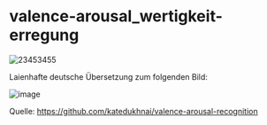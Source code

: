 # valence-arousal_wertigkeit-erregung

![23453455](https://user-images.githubusercontent.com/67435981/121498641-e6607000-c9dc-11eb-8b5a-fcdfc09f20f4.jpg)

Laienhafte deutsche Übersetzung zum folgenden Bild:

![image](https://user-images.githubusercontent.com/67435981/121498861-20317680-c9dd-11eb-9eeb-c7568f5d8928.png)

Quelle:
https://github.com/katedukhnai/valence-arousal-recognition
